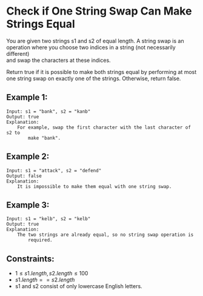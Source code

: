 # Check if One String Swap Can Make Strings Equal 

You are given two strings s1 and s2 of equal length. A string swap is an  
operation where you choose two indices in a string (not necessarily different)  
and swap the characters at these indices.

Return true if it is possible to make both strings equal by performing at most  
one string swap on exactly one of the strings. Otherwise, return false.

 

## Example 1:

    Input: s1 = "bank", s2 = "kanb"
    Output: true
    Explanation: 
        For example, swap the first character with the last character of s2 to 
            make "bank".

## Example 2:

    Input: s1 = "attack", s2 = "defend"
    Output: false
    Explanation: 
        It is impossible to make them equal with one string swap.

## Example 3:

    Input: s1 = "kelb", s2 = "kelb"
    Output: true
    Explanation: 
        The two strings are already equal, so no string swap operation is 
            required.

 

## Constraints:

* $1 \le s1.length, s2.length \le 100$
* $s1.length == s2.length$
* s1 and s2 consist of only lowercase English letters.


